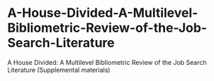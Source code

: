 # A-House-Divided-A-Multilevel-Bibliometric-Review-of-the-Job-Search-Literature
A House Divided: A Multilevel Bibliometric Review of the Job Search Literature (Supplemental materials)
